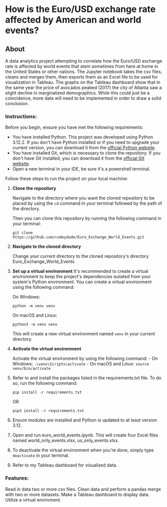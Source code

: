 # How is the Euro/USD exchange rate affected by American and world events?

## About
A data analytics project attempting to correlate how the Euro/USD exchange rate is affected by world events that stem sometimes from here at home in the United States or other nations. The Jupyter notebook takes the csv files, cleans and merges them, then exports them as an Excel file to be used for visualization in Tableau. The graphs on the Tableau dashboard show that in the same year the price of avocados peaked (2017) the city of Atlanta saw a slight decline in marginalized demographics. While this could just be a coincidence, more data will need to be implemented in order to draw a solid conclusion.


### Instructions:

Before you begin, ensure you have met the following requirements:

- You have installed Python. This project was developed using Python 3.12.2. If you don't have Python installed or if you need to upgrade your current version, you can download it from the [official Python website](https://www.python.org/downloads/).
- You have installed Git, which is necessary to clone the repository. If you don't have Git installed, you can download it from the [official Git website](https://git-scm.com/downloads).
- Open a new terminal in your IDE, be sure it's a powershell terminal.

Follow these steps to run the project on your local machine:

1. **Clone the repository**

    Navigate to the directory where you want the cloned repository to be placed by using the ```cd``` command in your terminal followed by the path of the directory.

    Then you can clone this repository by running the following command in your terminal:

   ```
   git clone https://github.com/codeydude/Euro_Exchange_World_Events.git
   ```

2. **Navigate to the cloned directory**

   Change your current directory to the cloned repository's directory Euro_Exchange_World_Events

3. **Set up a virtual environment**
    It's recommended to create a virtual environment to keep the project's dependencies isolated from your system's Python environment. You can create a virtual environment using the following command:

    
   On Windows:
   ```
   python -m venv venv
   ```

   On macOS and Linux:
   ```
   python3 -m venv venv
   ```

   This will create a new virtual environment named `venv` in your current directory.

4. **Activate the virtual environment**

    Activate the virtual environment by using the following command:
        - On Windows:
            ```
            .\venv\Scripts\activate
            ```
        - On macOS and Linux:
            ```
            source venv/bin/activate
            ```

5. Refer to and install the packages listed in the requirements.txt file. To do so, run the following command:
    ```
    pip install -r requirements.txt 
    ```
    OR 
    ```
    pip3 install -r requirements.txt
    ```

6. Ensure modules are installed and Python is updated to at least version 3.12.

7. Open and run euro_world_events.ipynb. This will create four Excel files named world_only_events.xlsx, us_only_events.xlsx.

8. To deactivate the virtual environment when you're done, simply type `deactivate` in your terminal.

9. Refer to my Tableau dashboard for visualized data.


### Features:
Read in data two or more csv files.
Clean data and perform a pandas merge with two or more datasets.
Make a Tableau dashboard to display data.
Utilize a virtual enviroment.